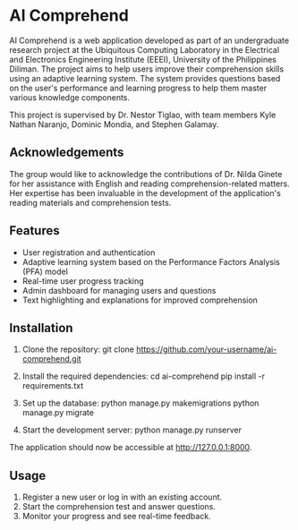 # AI Comprehend

AI Comprehend is a web application developed as part of an undergraduate research project at the Ubiquitous Computing Laboratory in the Electrical and Electronics Engineering Institute (EEEI), University of the Philippines Diliman. The project aims to help users improve their comprehension skills using an adaptive learning system. The system provides questions based on the user's performance and learning progress to help them master various knowledge components.

This project is supervised by Dr. Nestor Tiglao, with team members Kyle Nathan Naranjo, Dominic Mondia, and Stephen Galamay.

## Acknowledgements

The group would like to acknowledge the contributions of Dr. Nilda Ginete for her assistance with English and reading comprehension-related matters. Her expertise has been invaluable in the development of the application's reading materials and comprehension tests.

## Features

- User registration and authentication
- Adaptive learning system based on the Performance Factors Analysis (PFA) model
- Real-time user progress tracking
- Admin dashboard for managing users and questions
- Text highlighting and explanations for improved comprehension

## Installation

1. Clone the repository:
git clone https://github.com/your-username/ai-comprehend.git


2. Install the required dependencies:
cd ai-comprehend
pip install -r requirements.txt


3. Set up the database:
python manage.py makemigrations
python manage.py migrate


4. Start the development server:
python manage.py runserver


The application should now be accessible at http://127.0.0.1:8000.

## Usage

1. Register a new user or log in with an existing account.
2. Start the comprehension test and answer questions.
3. Monitor your progress and see real-time feedback.